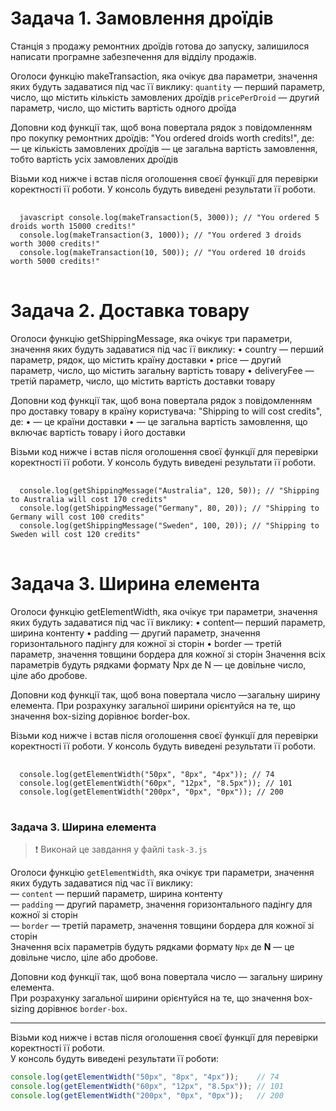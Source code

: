 # Задача 1. Замовлення дроїдів

Станція з продажу ремонтних дроїдів готова до запуску, залишилося написати програмне забезпечення для відділу продажів.

Оголоси функцію makeTransaction, яка очікує два параметри, значення яких будуть задаватися під час її виклику: <code>quantity</code> — перший параметр, число, що містить кількість замовлених дроїдів <code>pricePerDroid</code> — другий параметр, число, що містить вартість одного дроїда

Доповни код функції так, щоб вона повертала рядок з повідомленням про покупку ремонтних дроїдів: "You ordered <code><quantity></code> droids worth <totalPrice> credits!", де: <code><quantity></code> — це кількість замовлених дроїдів <code><totalPrice></code> — це загальна вартість замовлення, тобто вартість усіх замовлених дроїдів

Візьми код нижче і встав після оголошення своєї функції для перевірки коректності її роботи. У консоль будуть виведені результати її роботи.

<pre> <code>
  javascript console.log(makeTransaction(5, 3000)); // "You ordered 5 droids worth 15000 credits!" 
  console.log(makeTransaction(3, 1000)); // "You ordered 3 droids worth 3000 credits!" 
  console.log(makeTransaction(10, 500)); // "You ordered 10 droids worth 5000 credits!"
</code> </pre>  

# Задача 2. Доставка товару

Оголоси функцію getShippingMessage, яка очікує три параметри, значення яких будуть задаватися під час її виклику: • country — перший параметр, рядок, що містить країну доставки • price — другий параметр, число, що містить загальну вартість товару • deliveryFee — третій параметр, число, що містить вартість доставки товару

Доповни код функції так, щоб вона повертала рядок з повідомленням про доставку товару в країну користувача: "Shipping to <country> will cost <totalPrice> credits", де: • <country> — це країни доставки • <totalPrice> — це загальна вартість замовлення, що включає вартість товару і його доставки

Візьми код нижче і встав після оголошення своєї функції для перевірки коректності її роботи. У консоль будуть виведені результати її роботи.

<pre> <code>
  console.log(getShippingMessage("Australia", 120, 50)); // "Shipping to Australia will cost 170 credits"
  console.log(getShippingMessage("Germany", 80, 20)); // "Shipping to Germany will cost 100 credits"
  console.log(getShippingMessage("Sweden", 100, 20)); // "Shipping to Sweden will cost 120 credits"
</code> </pre> 

# Задача 3. Ширина елемента

Оголоси функцію getElementWidth, яка очікує три параметри, значення яких будуть задаватися під час її виклику: • content— перший параметр, ширина контенту • padding — другий параметр, значення горизонтального падінгу для кожної зі сторін • border — третій параметр, значення товщини бордера для кожної зі сторін Значення всіх параметрів будуть рядками формату Npx де N — це довільне число, ціле або дробове.

Доповни код функції так, щоб вона повертала число —загальну ширину елемента. При розрахунку загальної ширини орієнтуйся на те, що значення box-sizing дорівнює border-box.

Візьми код нижче і встав після оголошення своєї функції для перевірки коректності її роботи. У консоль будуть виведені результати її роботи.

<pre> <code>
  console.log(getElementWidth("50px", "8px", "4px")); // 74
  console.log(getElementWidth("60px", "12px", "8.5px")); // 101
  console.log(getElementWidth("200px", "0px", "0px")); // 200
</code> </pre> 


### Задача 3. Ширина елемента

> ❗ Виконай це завдання у файлі `task-3.js`

Оголоси функцію `getElementWidth`, яка очікує три параметри, значення яких будуть задаватися під час її виклику:  
— `content` — перший параметр, ширина контенту  
— `padding` — другий параметр, значення горизонтального падінгу для кожної зі сторін  
— `border` — третій параметр, значення товщини бордера для кожної зі сторін  
Значення всіх параметрів будуть рядками формату `Npx` де **N** — це довільне число, ціле або дробове.

Доповни код функції так, щоб вона повертала число — загальну ширину елемента.  
При розрахунку загальної ширини орієнтуйся на те, що значення box-sizing дорівнює `border-box`.

---

Візьми код нижче і встав після оголошення своєї функції для перевірки коректності її роботи.  
У консоль будуть виведені результати її роботи:

```javascript
console.log(getElementWidth("50px", "8px", "4px"));    // 74
console.log(getElementWidth("60px", "12px", "8.5px")); // 101
console.log(getElementWidth("200px", "0px", "0px"));   // 200
